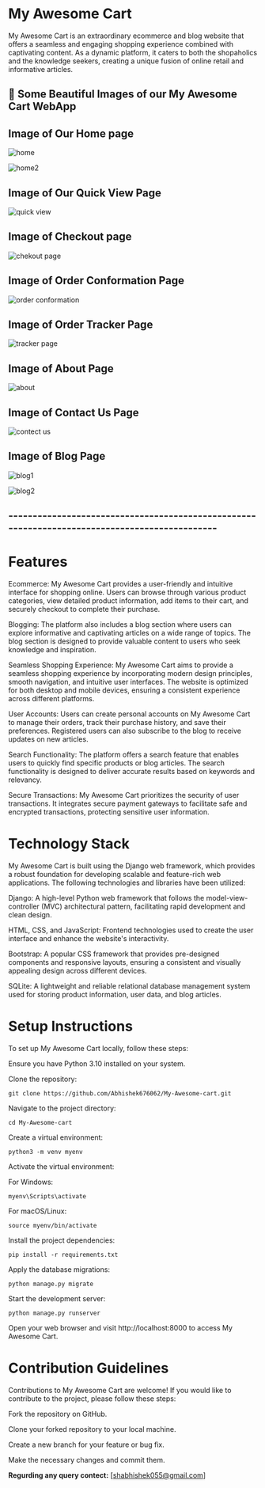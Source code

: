 # My Awesome Cart

My Awesome Cart is an extraordinary ecommerce and blog website that offers a seamless and engaging shopping experience combined with captivating content. As a dynamic platform, it caters to both the shopaholics and the knowledge seekers, creating a unique fusion of online retail and informative articles.

## 🔷 Some Beautiful Images of our My Awesome Cart  WebApp

## Image of Our Home page
![home](https://github.com/Abhishek676062/My-Awesome-cart/assets/81158782/c0718fd0-51d3-4269-98d8-bb7d422cadc6)

![home2](https://github.com/Abhishek676062/My-Awesome-cart/assets/81158782/8af5b93a-7b1e-4d3d-a6a5-20ca72ec550f)


## Image of Our Quick View Page
![quick view](https://github.com/Abhishek676062/My-Awesome-cart/assets/81158782/f0dfa473-8eaa-45e5-9be0-9048c50aca97)


## Image of Checkout page 
![chekout page](https://github.com/Abhishek676062/My-Awesome-cart/assets/81158782/d6d7d7fa-8640-469d-8207-88c4139931d7)


## Image of Order Conformation Page
![order conformation](https://github.com/Abhishek676062/My-Awesome-cart/assets/81158782/69b43083-2be0-469d-b776-d185a60ce530)


## Image of Order Tracker Page
![tracker page](https://github.com/Abhishek676062/My-Awesome-cart/assets/81158782/7552d600-7ce9-43fc-8c69-26a42685aa19)

 
## Image of About Page
![about](https://github.com/Abhishek676062/My-Awesome-cart/assets/81158782/94afb5a3-e7df-4c1d-a267-59c01bc61a9d)


## Image of Contact Us Page
![contect us](https://github.com/Abhishek676062/My-Awesome-cart/assets/81158782/5c8f7ca1-7d36-4170-9e8b-272e84d16dd0)

## Image of Blog Page
![blog1](https://github.com/Abhishek676062/My-Awesome-cart/assets/81158782/1d073dca-2161-4da5-a988-3461717e0fa6)

![blog2](https://github.com/Abhishek676062/My-Awesome-cart/assets/81158782/3d0ea0d5-6e85-4a6a-9490-5ababd372040)

## ----------------------------------------------------------------------------------------------

# Features

Ecommerce: My Awesome Cart provides a user-friendly and intuitive interface for shopping online. Users can browse through various product categories, view detailed product information, add items to their cart, and securely checkout to complete their purchase.

Blogging: The platform also includes a blog section where users can explore informative and captivating articles on a wide range of topics. The blog section is designed to provide valuable content to users who seek knowledge and inspiration.

Seamless Shopping Experience: My Awesome Cart aims to provide a seamless shopping experience by incorporating modern design principles, smooth navigation, and intuitive user interfaces. The website is optimized for both desktop and mobile devices, ensuring a consistent experience across different platforms.

User Accounts: Users can create personal accounts on My Awesome Cart to manage their orders, track their purchase history, and save their preferences. Registered users can also subscribe to the blog to receive updates on new articles.

Search Functionality: The platform offers a search feature that enables users to quickly find specific products or blog articles. The search functionality is designed to deliver accurate results based on keywords and relevancy.

Secure Transactions: My Awesome Cart prioritizes the security of user transactions. It integrates secure payment gateways to facilitate safe and encrypted transactions, protecting sensitive user information.

# Technology Stack

My Awesome Cart is built using the Django web framework, which provides a robust foundation for developing scalable and feature-rich web applications. The following technologies and libraries have been utilized:

Django: A high-level Python web framework that follows the model-view-controller (MVC) architectural pattern, facilitating rapid development and clean design.

HTML, CSS, and JavaScript: Frontend technologies used to create the user interface and enhance the website's interactivity.

Bootstrap: A popular CSS framework that provides pre-designed components and responsive layouts, ensuring a consistent and visually appealing design across different devices.

SQLite: A lightweight and reliable relational database management system used for storing product information, user data, and blog articles.

# Setup Instructions

To set up My Awesome Cart locally, follow these steps:

Ensure you have Python 3.10 installed on your system.

Clone the repository:

```
git clone https://github.com/Abhishek676062/My-Awesome-cart.git
```

Navigate to the project directory:

```
cd My-Awesome-cart
```

Create a virtual environment:

```
python3 -m venv myenv
```

Activate the virtual environment:

For Windows:
```
myenv\Scripts\activate
```

For macOS/Linux:
```
source myenv/bin/activate
```

Install the project dependencies:
```
pip install -r requirements.txt
```

Apply the database migrations:
```
python manage.py migrate
```

Start the development server:
```
python manage.py runserver
```

Open your web browser and visit http://localhost:8000 to access My Awesome Cart.

# Contribution Guidelines

Contributions to My Awesome Cart are welcome! If you would like to contribute to the project, please follow these steps:

Fork the repository on GitHub.

Clone your forked repository to your local machine.

Create a new branch for your feature or bug fix.

Make the necessary changes and commit them.

**Regurding any query contect:** [shabhishek055@gmail.com]
